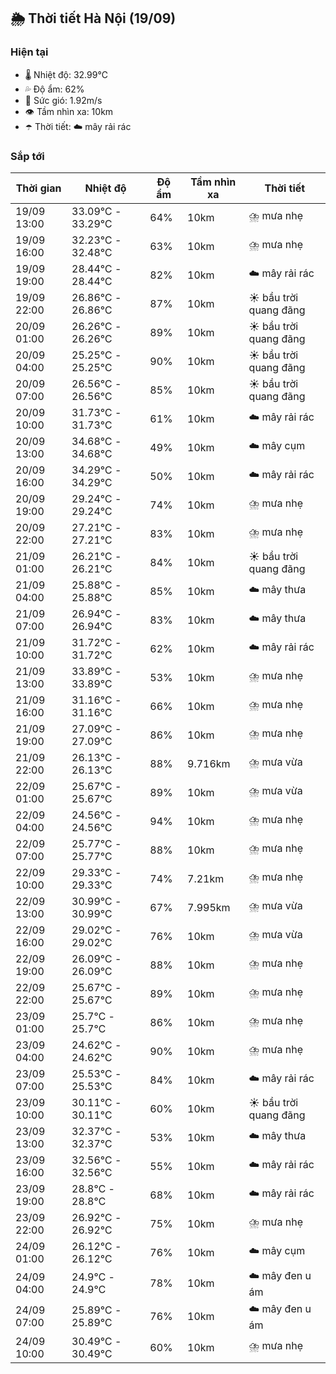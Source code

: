 ## 🌦️ Thời tiết Hà Nội (19/09)

### Hiện tại

- 🌡️ Nhiệt độ: 32.99℃
- 💦 Độ ẩm: 62%
- 💨 Sức gió: 1.92m/s
- 👁️ Tầm nhìn xa: 10km
- ☂️ Thời tiết: ☁️ mây rải rác

### Sắp tới

| Thời gian | Nhiệt độ | Độ ẩm | Tầm nhìn xa | Thời tiết |
| --- | --- | --- | --- | --- |
| 19/09 13:00 | 33.09℃ - 33.29℃ | 64% | 10km | ⛈️ mưa nhẹ |
| 19/09 16:00 | 32.23℃ - 32.48℃ | 63% | 10km | ⛈️ mưa nhẹ |
| 19/09 19:00 | 28.44℃ - 28.44℃ | 82% | 10km | ☁️ mây rải rác |
| 19/09 22:00 | 26.86℃ - 26.86℃ | 87% | 10km | ☀️ bầu trời quang đãng |
| 20/09 01:00 | 26.26℃ - 26.26℃ | 89% | 10km | ☀️ bầu trời quang đãng |
| 20/09 04:00 | 25.25℃ - 25.25℃ | 90% | 10km | ☀️ bầu trời quang đãng |
| 20/09 07:00 | 26.56℃ - 26.56℃ | 85% | 10km | ☀️ bầu trời quang đãng |
| 20/09 10:00 | 31.73℃ - 31.73℃ | 61% | 10km | ☁️ mây rải rác |
| 20/09 13:00 | 34.68℃ - 34.68℃ | 49% | 10km | ☁️ mây cụm |
| 20/09 16:00 | 34.29℃ - 34.29℃ | 50% | 10km | ☁️ mây rải rác |
| 20/09 19:00 | 29.24℃ - 29.24℃ | 74% | 10km | ⛈️ mưa nhẹ |
| 20/09 22:00 | 27.21℃ - 27.21℃ | 83% | 10km | ⛈️ mưa nhẹ |
| 21/09 01:00 | 26.21℃ - 26.21℃ | 84% | 10km | ☀️ bầu trời quang đãng |
| 21/09 04:00 | 25.88℃ - 25.88℃ | 85% | 10km | ☁️ mây thưa |
| 21/09 07:00 | 26.94℃ - 26.94℃ | 83% | 10km | ☁️ mây thưa |
| 21/09 10:00 | 31.72℃ - 31.72℃ | 62% | 10km | ☁️ mây rải rác |
| 21/09 13:00 | 33.89℃ - 33.89℃ | 53% | 10km | ⛈️ mưa nhẹ |
| 21/09 16:00 | 31.16℃ - 31.16℃ | 66% | 10km | ⛈️ mưa nhẹ |
| 21/09 19:00 | 27.09℃ - 27.09℃ | 86% | 10km | ⛈️ mưa nhẹ |
| 21/09 22:00 | 26.13℃ - 26.13℃ | 88% | 9.716km | ⛈️ mưa vừa |
| 22/09 01:00 | 25.67℃ - 25.67℃ | 89% | 10km | ⛈️ mưa vừa |
| 22/09 04:00 | 24.56℃ - 24.56℃ | 94% | 10km | ⛈️ mưa nhẹ |
| 22/09 07:00 | 25.77℃ - 25.77℃ | 88% | 10km | ⛈️ mưa nhẹ |
| 22/09 10:00 | 29.33℃ - 29.33℃ | 74% | 7.21km | ⛈️ mưa nhẹ |
| 22/09 13:00 | 30.99℃ - 30.99℃ | 67% | 7.995km | ⛈️ mưa vừa |
| 22/09 16:00 | 29.02℃ - 29.02℃ | 76% | 10km | ⛈️ mưa vừa |
| 22/09 19:00 | 26.09℃ - 26.09℃ | 88% | 10km | ⛈️ mưa nhẹ |
| 22/09 22:00 | 25.67℃ - 25.67℃ | 89% | 10km | ⛈️ mưa nhẹ |
| 23/09 01:00 | 25.7℃ - 25.7℃ | 86% | 10km | ⛈️ mưa nhẹ |
| 23/09 04:00 | 24.62℃ - 24.62℃ | 90% | 10km | ⛈️ mưa nhẹ |
| 23/09 07:00 | 25.53℃ - 25.53℃ | 84% | 10km | ☁️ mây rải rác |
| 23/09 10:00 | 30.11℃ - 30.11℃ | 60% | 10km | ☀️ bầu trời quang đãng |
| 23/09 13:00 | 32.37℃ - 32.37℃ | 53% | 10km | ☁️ mây thưa |
| 23/09 16:00 | 32.56℃ - 32.56℃ | 55% | 10km | ☁️ mây rải rác |
| 23/09 19:00 | 28.8℃ - 28.8℃ | 68% | 10km | ☁️ mây rải rác |
| 23/09 22:00 | 26.92℃ - 26.92℃ | 75% | 10km | ⛈️ mưa nhẹ |
| 24/09 01:00 | 26.12℃ - 26.12℃ | 76% | 10km | ☁️ mây cụm |
| 24/09 04:00 | 24.9℃ - 24.9℃ | 78% | 10km | ☁️ mây đen u ám |
| 24/09 07:00 | 25.89℃ - 25.89℃ | 76% | 10km | ☁️ mây đen u ám |
| 24/09 10:00 | 30.49℃ - 30.49℃ | 60% | 10km | ⛈️ mưa nhẹ |
